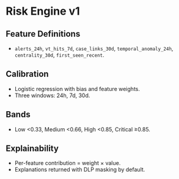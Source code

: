 # Risk Engine v1

## Feature Definitions
- `alerts_24h`, `vt_hits_7d`, `case_links_30d`, `temporal_anomaly_24h`, `centrality_30d`, `first_seen_recent`.

## Calibration
- Logistic regression with bias and feature weights.
- Three windows: 24h, 7d, 30d.

## Bands
- Low <0.33, Medium <0.66, High <0.85, Critical ≥0.85.

## Explainability
- Per-feature contribution = weight × value.
- Explanations returned with DLP masking by default.
